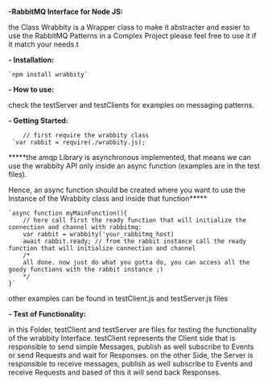 **-RabbitMQ Interface for Node JS:**

the Class Wrabbity is a Wrapper class to make it abstracter and easier to use the RabbitMQ Patterns in a Complex Project
please feel free to use it if it match your needs.t

**- Installation:**
    
    `npm install wrabbity`

**- How to use:**

check the testServer and testClients for examples on messaging patterns.

**- Getting Started:**

        // first require the wrabbity class
     `var rabbit = require(./wrabbity.js);
  

*****the amqp Library is asynchronous implemented, that means
we can use the wrabbity API only inside an async function (examples are in the test files).

Hence, an async function should be created where you want to use the Instance of the Wrabbity class and inside that function*****

    `async function myMainFunction(){ 
        // here call first the ready function that will initialize the connection and channel with rabbitmq:
        var rabbit = wrabbity('your_rabbitmq_host)
        await rabbit.ready; // from the rabbit instance call the ready function that will initialize connection and channel
        /* 
        all done. now just do what you gotta do, you can access all the goody functions with the rabbit instance ;)
        */
    }`

other examples can be found in testClient.js and testServer.js files



**- Test of Functionality:**

in this Folder, testClient and testServer are files for testing the functionality of the wrabbity Interface. testClient represents the Client side
that is responsible to send simple Messages, publish as well subscribe to Events or send Requests and wait for Responses. on the other Side, the Server is responsible 
to receive messages, publish as well subscribe to Events and receive Requests and based of this it will send back Responses.

